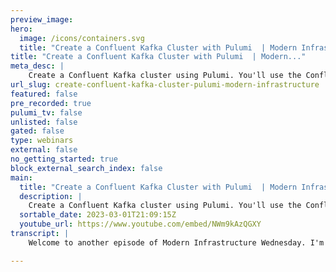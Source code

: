 ```yaml
---
preview_image:
hero:
  image: /icons/containers.svg
  title: "Create a Confluent Kafka Cluster with Pulumi  | Modern Infrastructure"
title: "Create a Confluent Kafka Cluster with Pulumi  | Modern..."
meta_desc: |
    Create a Confluent Kafka cluster using Pulumi. You'll use the Confluent Cloud Pulumi provider and Pulumi to create a Kafka cluster, topic, and cust...
url_slug: create-confluent-kafka-cluster-pulumi-modern-infrastructure
featured: false
pre_recorded: true
pulumi_tv: false
unlisted: false
gated: false
type: webinars
external: false
no_getting_started: true
block_external_search_index: false
main:
  title: "Create a Confluent Kafka Cluster with Pulumi  | Modern Infrastructure"
  description: |
    Create a Confluent Kafka cluster using Pulumi. You'll use the Confluent Cloud Pulumi provider and Pulumi to create a Kafka cluster, topic, and customer account. ► Step-by-step guide at https://www.pulumi.com/blog/create-manage-confluent-kafka-cluster-with-pulumi/  
  sortable_date: 2023-03-01T21:09:15Z
  youtube_url: https://www.youtube.com/embed/NWm9kAzQGXY
transcript: |
    Welcome to another episode of Modern Infrastructure Wednesday. I'm your host, Aaron Cow. Today we're gonna use Pulumi to create a Kafka cluster and confluent cloud. Apache. Kafka is an event store and stream processing platform. It's actually used by more than 30% of fortune five hundreds today. Uh C FA was created to allow scalable high throughput applications to store analyze and reprocess streaming data. So, however, managing coffa clusters can require some operational expertise. Um And that's sort of where con cloud comes in. They provide manage co clusters um along with some major value ads like elasticity, security, stream governance and improved monitoring, uh clusters and conflict cloud can be provision in Aws Azure or Google cloud. Um and Confluent cloud also offers cluster linking capabilities to on prem producers and consumers for hybrid cloud scenarios. So let's jump right in into creating this Kafka cluster. OK. Let's um create a new folder here. OK. We'll do a Pulumi new type script uh to create a empty project. Call it conso demo. OK. Dove. It's gonna go off and install everything. OK? That's done. OK. We're good there. OK. We're good there. So let's uh look at the uh real quick. OK. So I'm gonna copy and paste in some code and then walk everyone through it. OK. So our example architecture here will have the following components. Uh a Kafka cluster for our messages, an admin service account which will use to create objects within the cluster. A cof a topic for a cluster which will hold our sample messages, a producer service account which will use the right messages to the topic and a consumer service account which will use the read messages from the topic. So if we look at this code, um it's pretty simple. Uh So first you need a confluent environment where it's a container for everything. Then we deploy a standard Kafka cluster with multi zone availability. We're deploying it into us west two here. Uh Then we create a admin level service account to create cof the cof a topic and producer and consumer accounts. Um So this admin level app manager account is similar to the DB A account and relational databases or root accounts and Linux. Uh Then here we create a cof a cluster using the cluster admin service account credentials that were created above. OK. Then we'll create a consumer service account and uh give account permissions the right to that topic. All right. Sorry. I mean a producer service account and then we'll create a con consumer account uh which will read messages from the Kafka topic. And then finally, we're gonna export out um a, a bunch of these um variables like topic names, environment ID, which will actually reference uh with some of the confluence cli commands that we're gonna use. All right, with all that we're gonna hit, save and then we're gonna run a plume up and see what happens here. OK. That looks good. Hit. Yes. And it's gonna go off and create that and we'll be right back. OK? P pull me up is done running. Now, we're gonna simulate a producer and consumer. Uh So what we're gonna do is we're gonna use the confluence cli to send messages to and read messages from uh the topic that was created. Um And then what we'll do is we'll use the values of the Pulumi stack outputs to formulate the command. But first things first, we need to log into confluent. Um I had a bunch of issues um trying to debug this but um but you gotta lo in first. Uh um Actually, uh we need to actually have confluent, installed the sea lion stuff first. So let's do that. Um Let's do that. And now let's run conflict login. OK? It's gonna open up um a web page to do the authentication. Um So once that's done, we're good there. OK? So with that, it can be done to simulate a message producer. Uh We're going to issue this following command. Uh So you can see here that um some of the um parameters are set using uh the plume stack outputs. All right. So the Kafka producer starter started and then we're gonna enter in a few sample records. So we're gonna copy that and then we're gonna control, see to get out of it. Now, now we're gonna simulate a consumer to read the records that we just wrote into the Kafka um stream. Uh So we're gonna enter this command. So while, while that's running, um a quick thing, I didn't point out at the beginning uh which is um before you can use the plume um confluent cloud provider. Um You're gonna have to um obviously sign up for a free trial on confluent cloud, get a account and then create an API key and set its values as environment variables. So just want to quickly call that out. Uh Since I didn't show that OK, this is done. So um we, that works. So the consumer was able to retrieve the same messages that the producer was able to send in. Uh This is how you deploy a Kafka cluster in confluent cloud using Pulumi. Uh This video is actually based on a blog post by Jo Josh Cod. Um And the link is below in the post. And if you enjoyed this video, don't forget to hit like and subscribe below that. Is it for today's modern infrastructure Wednesday? See everyone next time

---
```


